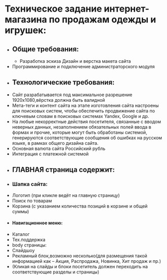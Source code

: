 # Техническое задание интернет-магазина по продажам одежды и игрушек:
* ## Общие требования:
     * Разработка эскиза Дизайн и верстка макета сайта
 * Программирование и подключение администраторского модуля
* ## Технологические требования:
 * Сайт разрабатывается под максимальное разрешение 1920x1080,вёрстка должна быть валидной
 * Мета-теги и контент сайта на этапе изготовления сайта настроены для поисковых систем, чтобы обеспечить продвижение сайта по ключевым словам в поисковых системах Yandex, Google и др.
 * На любые некорректные действия посетителя, связанные с вводом неверных данных, незаполнением обязательных полей ввода в формах и прочие, которые могут быть обработаны системой, генерируются соответствующие сообщения об ошибках на русском языке, в рамках общего дизайна сайта.
 * Основная валюта сайта Российский рубль
 * Интеграция с платежной системой
* ## ГЛАВНАЯ страница содержит:
 * ### Шапка сайта:
  * Логотип (при кликле ведёт на главную страницу)
  * Поиск по товарам
  * Корзина (с указанием количества позиций в корзине и общей суммы)
  * #### Навигационное меню:
   * Каталог
   * Тех.поддержка
 * body страницы:
  * Слайдшоу
  * Рекламный блок,возможно несколько(для размещения такой информацией как – Акция, Распродажа, Новинка, Хит продаж и пр.)
  * (Кликая на слайды и блоки посетитель должен переходить на соответствующие разделы и страницы)
